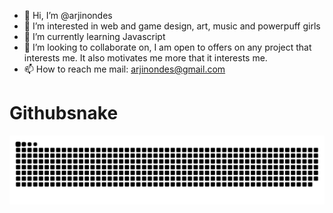 - 👋 Hi, I’m @arjinondes
- 👀 I’m interested in web and game design, art, music and powerpuff girls
- 🌱 I’m currently learning Javascript
- 💞️ I’m looking to collaborate on, I am open to offers on any project that interests me. It also motivates me more that it interests me.
- 📫 How to reach me mail: arjinondes@gmail.com
# Githubsnake

![snake gif](https://github.com/Platane/snk/raw/output/github-contribution-grid-snake.svg)

<!---
arjinondes/arjinondes is a ✨ special ✨ repository because its `README.md` (this file) appears on your GitHub profile.
You can click the Preview link to take a look at your changes.

